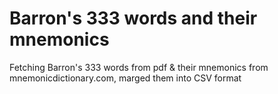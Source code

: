 # Barron's 333 words and their mnemonics
Fetching Barron's 333 words from pdf &amp; their mnemonics from mnemonicdictionary.com, marged them into CSV format
